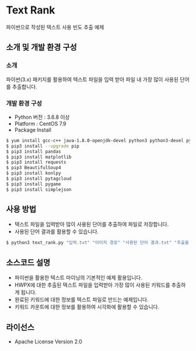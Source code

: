 # Text Rank
파이썬으로 작성된 텍스트 사용 빈도 추출 예제

## 소개 및 개발 환경 구성
### 소개
파이썬(3.x) 패키지를 활용하여 텍스트 파일을 입력 받아 파일 내 가장 많이 사용된 단어를 추출합니다.

### 개발 환경 구성
* Python 버전 : 3.6.8 이상
* Platform : CentOS 7.9
* Package Install

```bash
$ yum install gcc-c++ java-1.8.0-openjdk-devel python3 python3-devel python3-pip make diffutils
$ pip3 install --upgrade pip
$ pip3 install pandas
$ pip3 install matplotlib
$ pip3 install requests
$ pip3 BeautifulSoup4
$ pip3 install konlpy
$ pip3 install pytagcloud
$ pip3 install pygame
$ pip3 install simplejson
```

## 사용 방법
- 텍스트 파일을 입력받아 많이 사용된 단어를 추출하여 파일로 저장합니다.
- 사용된 단어 결과를 활용할 수 있습니다. 

```bash
$ python3 text_rank.py "입력.txt" "이미지 경로" "사용된 단어 결과.txt" "추출을 위한 단어 수"
```

## 소스코드 설명
- 파이썬을 활용한 텍스트 마이닝의 기본적인 예제 활용입니다. 
- HWPX에 대한 추출된 텍스트 파일을 입력받아 가장 많이 사용된 키워드를 추출하게 됩니다. 
- 완료된 키워드에 대한 정보를 텍스트 파일로 만드는 예제입니다. 
- 키워드 카운트에 대한 정보를 활용하여 시각화에 활용할 수 있습니다. 

## 라이선스
- Apache License Version 2.0

